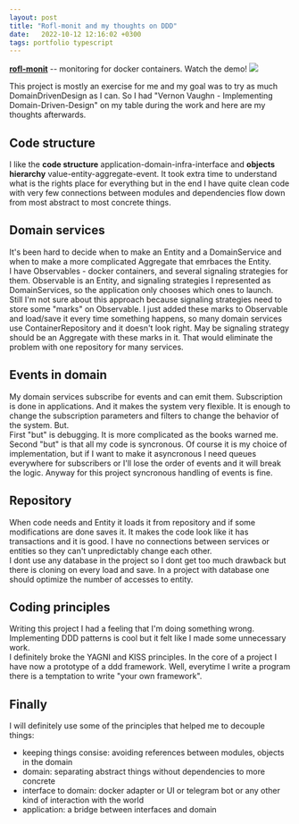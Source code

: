 ```yaml
---
layout: post
title: "Rofl-monit and my thoughts on DDD"
date:   2022-10-12 12:16:02 +0300
tags: portfolio typescript
---
```


[**rofl-monit**](https://github.com/funduck/rofl-monit) -- monitoring for docker containers.
Watch the demo!
![](/assets/rofl-monit-demo.gif)

This project is mostly an exercise for me and my goal was to try as much DomainDrivenDesign as I can. So I had "Vernon Vaughn - Implementing Domain-Driven-Design" on my table during the work and here are my thoughts afterwards.

## Code structure
I like the **code structure** application-domain-infra-interface and **objects hierarchy** value-entity-aggregate-event. It took extra time to understand what is the rights place for everything but in the end I have quite clean code with very few connections between modules and dependencies flow down from most abstract to most concrete things.

## Domain services
It's been hard to decide when to make an Entity and a DomainService and when to make a more complicated Aggregate that emrbaces the Entity.  
I have Observables - docker containers, and several signaling strategies for them. Observable is an Entity, and signaling strategies I represented as DomainServices, so the application only chooses which ones to launch.  
Still I'm not sure about this approach because signaling strategies need to store some "marks" on Observable. I just added these marks to Observable and load/save it every time something happens, so many domain services use ContainerRepository and it doesn't look right. May be signaling strategy should be an Aggregate with these marks in it. That would eliminate the problem with one repository for many services.

## Events in domain
My domain services subscribe for events and can emit them. Subscription is done in applications. And it makes the system very flexible. It is enough to change the subscription parameters and filters to change the behavior of the system. 
But.  
First "but" is debugging. It is more complicated as the books warned me.  
Second "but" is that all my code is syncronous. Of course it is my choice of implementation, but if I want to make it asyncronous I need queues everywhere for subscribers or I'll lose the order of events and it will break the logic. Anyway for this project syncronous handling of events is fine.

## Repository
When code needs and Entity it loads it from repository and if some modifications are done saves it. It makes the code look like it has transactions and it is good. I have no connections between services or entities so they can't unpredictably change each other.  
I dont use any database in the project so I dont get too much drawback but there is cloning on every load and save. In a project with database one should optimize the number of accesses to entity.

## Coding principles
Writing this project I had a feeling that I'm doing something wrong. Implementing DDD patterns is cool but it felt like I made some unnecessary work.  
I definitely broke the YAGNI and KISS principles. In the core of a project I have now a prototype of a ddd framework. Well, everytime I write a program there is a temptation to write "your own framework".  

## Finally
I will definitely use some of the principles that helped me to decouple things:
* keeping things consise: avoiding references between modules, objects in the domain
* domain: separating abstract things without dependencies to more concrete
* interface to domain: docker adapter or UI or telegram bot or any other kind of interaction with the world
* application: a bridge between interfaces and domain